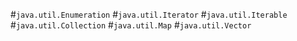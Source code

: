 #`java.util.Enumeration`
#`java.util.Iterator`
#`java.util.Iterable`
#`java.util.Collection`
#`java.util.Map`
#`java.util.Vector`

